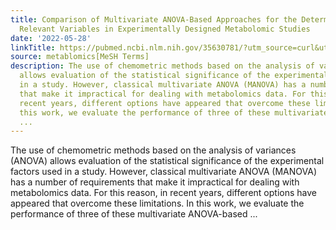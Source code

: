 ```yaml
---
title: Comparison of Multivariate ANOVA-Based Approaches for the Determination of
  Relevant Variables in Experimentally Designed Metabolomic Studies
date: '2022-05-28'
linkTitle: https://pubmed.ncbi.nlm.nih.gov/35630781/?utm_source=curl&utm_medium=rss&utm_campaign=pubmed-2&utm_content=1Zkrxt7ktlCbHBXEV3v65xxSnkSWNsJ1A6Fq3gBniKhGfIUslK&fc=20210907212339&ff=20220531212847&v=2.17.6
source: metablomics[MeSH Terms]
description: The use of chemometric methods based on the analysis of variances (ANOVA)
  allows evaluation of the statistical significance of the experimental factors used
  in a study. However, classical multivariate ANOVA (MANOVA) has a number of requirements
  that make it impractical for dealing with metabolomics data. For this reason, in
  recent years, different options have appeared that overcome these limitations. In
  this work, we evaluate the performance of three of these multivariate ANOVA-based
  ...
---
```

The use of chemometric methods based on the analysis of variances (ANOVA) allows evaluation of the statistical significance of the experimental factors used in a study. However, classical multivariate ANOVA (MANOVA) has a number of requirements that make it impractical for dealing with metabolomics data. For this reason, in recent years, different options have appeared that overcome these limitations. In this work, we evaluate the performance of three of these multivariate ANOVA-based ...
